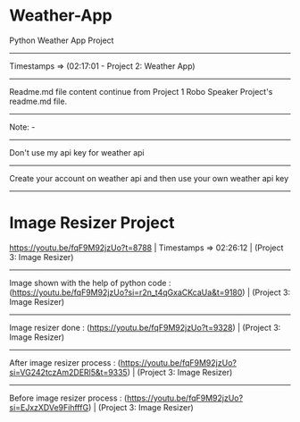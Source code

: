 # Weather-App
Python Weather App Project 
________________________________________________________________________________________
Timestamps => (02:17:01 - Project 2: Weather App)
________________________________________________________________________________________
Readme.md file content continue from Project 1 Robo Speaker Project's readme.md file.
________________________________________________________________________________________
Note: -
________________________________________________________________________________________
Don't use my api key for weather api 
________________________________________________________________________________________
Create your account on weather api and then use your own weather api key
________________________________________________________________________________________
# Image Resizer Project
https://youtu.be/fqF9M92jzUo?t=8788 | Timestamps => 02:26:12 | (Project 3: Image Resizer)   
__________________________________________________________________________________________________________________________________
Image shown with the help of python code : (https://youtu.be/fqF9M92jzUo?si=r2n_t4qGxaCKcaUa&t=9180) | (Project 3: Image Resizer)
__________________________________________________________________________________________________________________________________
Image resizer done : (https://youtu.be/fqF9M92jzUo?t=9328) | (Project 3: Image Resizer) 
_________________________________________________________________________________________________________________________
After image resizer process : (https://youtu.be/fqF9M92jzUo?si=VG242tczAm2DERl5&t=9335) | (Project 3: Image Resizer)
_________________________________________________________________________________________________________________________
Before image resizer process : (https://youtu.be/fqF9M92jzUo?si=EJxzXDVe9FihfffG) | (Project 3: Image Resizer)

